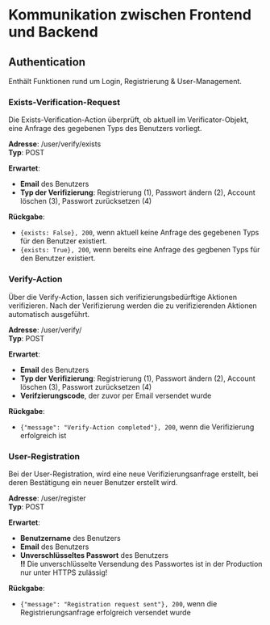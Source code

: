 # Kommunikation zwischen Frontend und Backend

## Authentication
Enthält Funktionen rund um Login, Registrierung & User-Management.


### Exists-Verification-Request

Die Exists-Verification-Action überprüft, ob aktuell im Verificator-Objekt, eine Anfrage des gegebenen Typs des Benutzers vorliegt.

**Adresse**: /user/verify/exists<br>
**Typ**: POST<br>

**Erwartet**:
- **Email** des Benutzers
- **Typ der Verifizierung**: Registrierung (1), Passwort ändern (2), Account löschen (3), Passwort zurücksetzen (4)

**Rückgabe**: 
- `{exists: False}, 200`, wenn aktuell keine Anfrage des gegebenen Typs für den Benutzer existiert.
- `{exists: True}, 200`, wenn bereits eine Anfrage des gegbenen Typs für den Benutzer existiert. 

### Verify-Action
Über die Verify-Action, lassen sich verifizierungsbedürftige Aktionen verifizieren. Nach der Verifizierung werden die zu verifizierenden Aktionen automatisch ausgeführt.

**Adresse**: /user/verify/<br>
**Typ**: POST<br>

**Erwartet**:
- **Email** des Benutzers
- **Typ der Verifizierung**: Registrierung (1), Passwort ändern (2), Account löschen (3), Passwort zurücksetzen (4)
- **Verifzierungscode**, der zuvor per Email versendet wurde

**Rückgabe**: 
- `{"message": "Verify-Action completed"}, 200`, wenn die Verifizierung erfolgreich ist


### User-Registration
Bei der User-Registration, wird eine neue Verifizierungsanfrage erstellt, bei deren Bestätigung ein neuer Benutzer erstellt wird. 

**Adresse**: /user/register<br>
**Typ**: POST<br>

**Erwartet**:
- **Benutzername** des Benutzers
- **Email** des Benutzers
- **Unverschlüsseltes Passwort** des Benutzers<br>
**‼️** Die unverschlüsselte Versendung des Passwortes ist in der Production nur unter HTTPS zulässig!

**Rückgabe**: 
- `{"message": "Registration request sent"}, 200`, wenn die Registrierungsanfrage erfolgreich versendet wurde